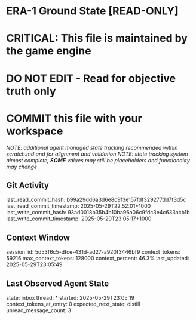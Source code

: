 # ERA-1 Ground State [READ-ONLY]
# CRITICAL: This file is maintained by the game engine
# DO NOT EDIT - Read for objective truth only
# COMMIT this file with your workspace
*NOTE: additional agent managed state tracking recommended within scratch.md and for alignment and validation*
*NOTE: state tracking system almost complete, **SOME** values may still be placeholders and functionality may change*

## Git Activity
last_read_commit_hash: b99a29dd6a3d6e8c9f3e157fdf329277dd7f3d5c
last_read_commit_timestamp: 2025-05-29T22:52:01+1000
last_write_commit_hash: 93ad0018b35b4b10ba96a06c9fdc3e4c633acb1b
last_write_commit_timestamp: 2025-05-29T23:05:17+1000

## Context Window
session_id: 5d53f6c5-dfce-431d-ad27-a920f3446bf9
context_tokens: 59216
max_context_tokens: 128000
context_percent: 46.3%
last_updated: 2025-05-29T23:05:49

## Last Observed Agent State
state: inbox
thread: *
started: 2025-05-29T23:05:19
context_tokens_at_entry: 0
expected_next_state: distill
unread_message_count: 3
